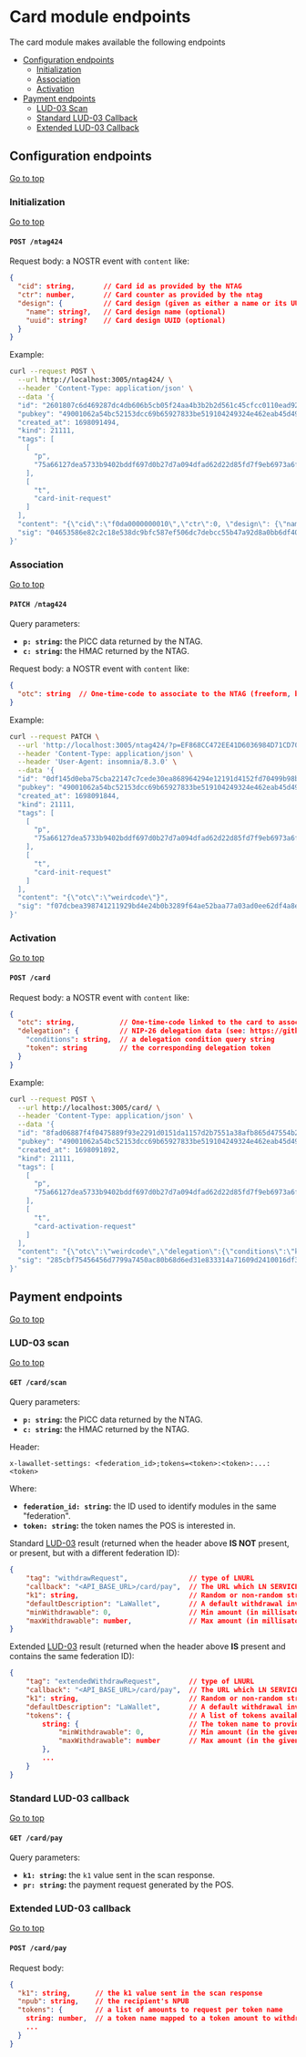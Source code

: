 # Card module endpoints

The card module makes available the following endpoints

<!-- markdownlint-disable-next-line MD033 -->
<a name="top"></a>

- [Configuration endpoints](#configuration-endpoints)
  - [Initialization](#initialization)
  - [Association](#association)
  - [Activation](#activation)
- [Payment endpoints](#payment-endpoints)
  - [LUD-03 Scan](#lud-03-scan)
  - [Standard LUD-03 Callback](#standard-lud-03-callback)
  - [Extended LUD-03 Callback](#extended-lud-03-callback)

## Configuration endpoints

[Go to top](#top)

### Initialization

[Go to top](#top)

#### `POST /ntag424`

Request body: a NOSTR event with `content` like:

```json
{
  "cid": string,       // Card id as provided by the NTAG
  "ctr": number,       // Card counter as provided by the ntag
  "design": {          // Card design (given as either a name or its UUID)
    "name": string?,   // Card design name (optional)
    "uuid": string?    // Card design UUID (optional)
  }
}
```

Example:

```bash
curl --request POST \
  --url http://localhost:3005/ntag424/ \
  --header 'Content-Type: application/json' \
  --data '{
  "id": "2601807c6d469287dc4db606b5cb05f24aa4b3b2b2d561c45cfcc0110ead92e8",
  "pubkey": "49001062a54bc52153dcc69b65927833be519104249324e462eab45d494a0c46",
  "created_at": 1698091494,
  "kind": 21111,
  "tags": [
    [
      "p",
      "75a66127dea5733b9402bddf697d0b27d7a094dfad62d22d85fd7f9eb6973a6f"
    ],
    [
      "t",
      "card-init-request"
    ]
  ],
  "content": "{\"cid\":\"f0da0000000010\",\"ctr\":0, \"design\": {\"name\": \"To the moon\"}}",
  "sig": "04653586e82c2c18e538dc9bfc587ef506dc7debcc55b47a92d8a0bb6df40787728cf340189cb047b778768f3f26ab12d6d3948f5c21d32d416a95c3f1b2ea74"
}'
```

### Association

[Go to top](#top)

#### `PATCH /ntag424`

Query parameters:

- **`p: string`:** the PICC data returned by the NTAG.
- **`c: string`:** the HMAC returned by the NTAG.

Request body: a NOSTR event with `content` like:

```json
{
  "otc": string  // One-time-code to associate to the NTAG (freeform, but it will usually be a sUUID)
}
```

Example:

```bash
curl --request PATCH \
  --url 'http://localhost:3005/ntag424/?p=EF868CC472EE41D6036984D71CD70D92&c=B0F686A9F3930E42' \
  --header 'Content-Type: application/json' \
  --header 'User-Agent: insomnia/8.3.0' \
  --data '{
  "id": "0df145d0eba75cba22147c7cede30ea868964294e12191d4152fd70499b98b8b",
  "pubkey": "49001062a54bc52153dcc69b65927833be519104249324e462eab45d494a0c46",
  "created_at": 1698091844,
  "kind": 21111,
  "tags": [
    [
      "p",
      "75a66127dea5733b9402bddf697d0b27d7a094dfad62d22d85fd7f9eb6973a6f"
    ],
    [
      "t",
      "card-init-request"
    ]
  ],
  "content": "{\"otc\":\"weirdcode\"}",
  "sig": "f07dcbea398741211929bd4e24b0b3289f64ae52baa77a03ad0ee62df4a8e2c8f1ec66e0ef64725d83c74663ca8bac227be8bafc4eba96ef4de192f946cd2488"
}'
```

### Activation

[Go to top](#top)

#### `POST /card`

Request body: a NOSTR event with `content` like:

```json
{
  "otc": string,           // One-time-code linked to the card to associate
  "delegation": {          // NIP-26 delegation data (see: https://github.com/nostr-protocol/nips/blob/master/26.md)
    "conditions": string,  // a delegation condition query string
    "token": string        // the corresponding delegation token
  }
}
```

Example:

```bash
curl --request POST \
  --url http://localhost:3005/card/ \
  --header 'Content-Type: application/json' \
  --data '{
  "id": "8fad06887f4f0475889f93e2291d0151da1157d2b7551a38afb865d47554b2e8",
  "pubkey": "49001062a54bc52153dcc69b65927833be519104249324e462eab45d494a0c46",
  "created_at": 1698091892,
  "kind": 21111,
  "tags": [
    [
      "p",
      "75a66127dea5733b9402bddf697d0b27d7a094dfad62d22d85fd7f9eb6973a6f"
    ],
    [
      "t",
      "card-activation-request"
    ]
  ],
  "content": "{\"otc\":\"weirdcode\",\"delegation\":{\"conditions\":\"kind=1112&created_at<1700762400&created_at>1698080400\",\"token\":\"dbf1ef362920cf20f9b1c1861e5491061dfb386437edf09d00f53d3f987265057d0b731e7d71d7a3eeef3c870881cca5b82647a6efa8caf04f25e0ba52606aa5\"}}",
  "sig": "285cbf75456456d7799a7450ac80b68d6ed31e833314a71609d2410016df34ef84d4c2187ae5670829909e60d0fdd73289250213e6ee90d98f7accce65317d2e"
}'
```

## Payment endpoints

[Go to top](#top)

### LUD-03 scan

[Go to top](#top)

#### `GET /card/scan`

Query parameters:

- **`p: string`:** the PICC data returned by the NTAG.
- **`c: string`:** the HMAC returned by the NTAG.

Header:

```http
x-lawallet-settings: <federation_id>;tokens=<token>:<token>:...:<token>
```

Where:

- **`federation_id: string`:** the ID used to identify modules in the same "federation".
- **`token: string`:** the token names the POS is interested in.

Standard [LUD-03](https://github.com/lnurl/luds/blob/luds/03.md) result (returned when the header above **IS NOT** present, or present, but with a different federation ID):

```json
{
    "tag": "withdrawRequest",               // type of LNURL
    "callback": "<API_BASE_URL>/card/pay",  // The URL which LN SERVICE would accept a withdrawal Lightning invoice as query parameter
    "k1": string,                           // Random or non-random string to identify the user's LN WALLET when using the callback URL
    "defaultDescription": "LaWallet",       // A default withdrawal invoice description
    "minWithdrawable": 0,                   // Min amount (in millisatoshis) the user can withdraw
    "maxWithdrawable": number,              // Max amount (in millisatoshis) the user can withdraw
}
```

Extended [LUD-03](https://github.com/lnurl/luds/blob/luds/03.md) result (returned when the header above **IS** present and contains the same federation ID):

```json
{
    "tag": "extendedWithdrawRequest",       // type of LNURL
    "callback": "<API_BASE_URL>/card/pay",  // The URL which LN SERVICE would accept a withdrawal extended invoice as request body
    "k1": string,                           // Random or non-random string to identify the user's LN WALLET when using the callback URL
    "defaultDescription": "LaWallet",       // A default withdrawal invoice description
    "tokens": {                             // A list of tokens available for withdrawal (a subset of the tokens given in the extension header)
        string: {                           // The token name to provide extrema for
            "minWithdrawable": 0,           // Min amount (in the given token) the user can withdraw from LN SERVICE, or 0
            "maxWithdrawable": number       // Max amount (in the given token) the user can withdraw from LN SERVICE, or equal to minWithdrawable if the user has no choice over the amounts
        },
        ...
    }
}
```

### Standard LUD-03 callback

[Go to top](#top)

#### `GET /card/pay`

Query parameters:

- **`k1: string`:** the `k1` value sent in the scan response.
- **`pr: string`:** the payment request generated by the POS.

### Extended LUD-03 callback

[Go to top](#top)

#### `POST /card/pay`

Request body:

```json
{
  "k1": string,      // the k1 value sent in the scan response
  "npub": string,    // the recipient's NPUB
  "tokens": {        // a list of amounts to request per token name
    string: number,  // a token name mapped to a token amount to withdraw
    ...
  }
}
```
